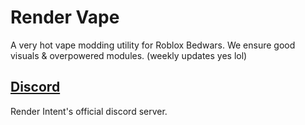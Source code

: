 # Render Vape
A very hot vape modding utility for Roblox Bedwars. We ensure good visuals & overpowered modules. (weekly updates yes lol)

## [Discord](https://discord.gg/render)
Render Intent's official discord server.
